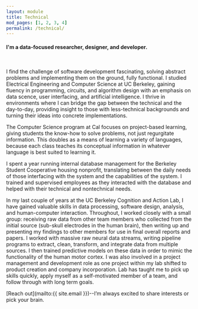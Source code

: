 ```yaml
---
layout: module
title: Technical
mod_pages: [1, 2, 3, 4]
permalink: /technical/
---
```

#### I'm a data-focused researcher, designer, and developer.
<br>

I find the challenge of software development fascinating, solving abstract problems and implementing them on the ground, fully functional. I studied Electrical Engineering and Computer Science at UC Berkeley, gaining fluency in programming, circuits, and algorithm design with an emphasis on data scence, user interfacing, and artificial intelligence. I thrive in environments where I can bridge the gap between the technical and the day-to-day, providing insight to those with less-technical backgrounds and turning their ideas into concrete implementations.

The Computer Science program at Cal focuses on project-based learning, giving students the know-how to solve problems, not just regurgitate information. This doubles as a means of learning a variety of languages, because each class teaches its conceptual information in whatever language is best suited to learning it.

I spent a year running internal database management for the Berkeley Student Cooperative housing nonprofit, translating between the daily needs of those interfacing with the system and the capabilities of the system. I trained and supervised employees as they interacted with the database and helped with their technical and nontechnical needs.

In my last couple of years at the UC Berkeley Cognition and Action Lab, I have gained valuable skills in data processing, software design, analysis, and human-computer interaction. Throughout, I worked closely with a small group: receiving raw data from other team members who collected from the initial source (sub-skull electrodes in the human brain), then writing up and presenting my findings to other members for use in final overall reports and papers. I worked with massive raw neural data streams, writing pipeline programs to extract, clean, transform, and integrate data from multiple sources. I then trained predictive models on these data in order to mimic the functionality of the human motor cortex. I was also involved in a project management and development role as one project within my lab shifted to product creation and company incorporation. Lab has taught me to pick up skills quickly, apply myself as a self-motivated member of a team, and follow through with long term goals.

[Reach out](mailto:{{ site.email }})--I’m always excited to share interests or pick your brain.
